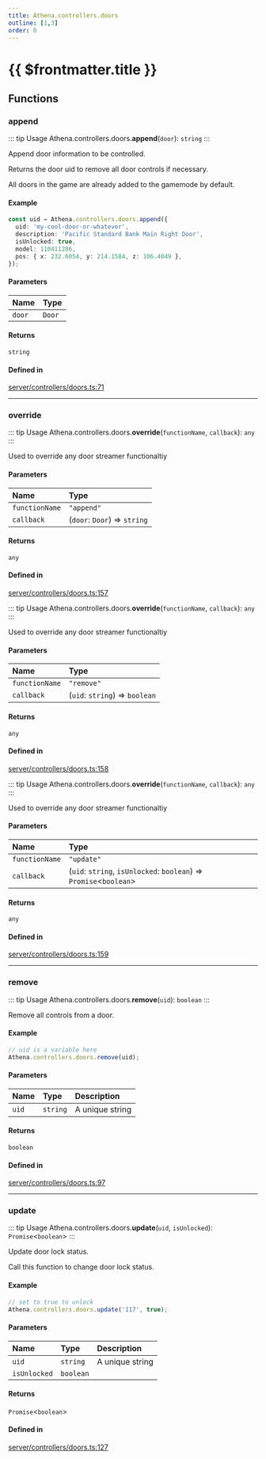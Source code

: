 ```yaml
---
title: Athena.controllers.doors
outline: [1,3]
order: 0
---
```


# {{ $frontmatter.title }}


## Functions

### append

::: tip Usage
Athena.controllers.doors.**append**(`door`): `string`
:::

Append door information to be controlled.

Returns the door uid to remove all door controls if necessary.

All doors in the game are already added to the gamemode by default.

#### Example
```ts
const uid = Athena.controllers.doors.append({
  uid: 'my-cool-door-or-whatever',
  description: 'Pacific Standard Bank Main Right Door',
  isUnlocked: true,
  model: 110411286,
  pos: { x: 232.6054, y: 214.1584, z: 106.4049 },
});
```

#### Parameters

| Name | Type |
| :------ | :------ |
| `door` | `Door` |

#### Returns

`string`

#### Defined in

[server/controllers/doors.ts:71](https://github.com/Stuyk/altv-athena/blob/acd5f2f/src/core/server/controllers/doors.ts#L71)

___

### override

::: tip Usage
Athena.controllers.doors.**override**(`functionName`, `callback`): `any`
:::

Used to override any door streamer functionaltiy

#### Parameters

| Name | Type |
| :------ | :------ |
| `functionName` | ``"append"`` |
| `callback` | (`door`: `Door`) => `string` |

#### Returns

`any`

#### Defined in

[server/controllers/doors.ts:157](https://github.com/Stuyk/altv-athena/blob/acd5f2f/src/core/server/controllers/doors.ts#L157)

::: tip Usage
Athena.controllers.doors.**override**(`functionName`, `callback`): `any`
:::

Used to override any door streamer functionaltiy

#### Parameters

| Name | Type |
| :------ | :------ |
| `functionName` | ``"remove"`` |
| `callback` | (`uid`: `string`) => `boolean` |

#### Returns

`any`

#### Defined in

[server/controllers/doors.ts:158](https://github.com/Stuyk/altv-athena/blob/acd5f2f/src/core/server/controllers/doors.ts#L158)

::: tip Usage
Athena.controllers.doors.**override**(`functionName`, `callback`): `any`
:::

Used to override any door streamer functionaltiy

#### Parameters

| Name | Type |
| :------ | :------ |
| `functionName` | ``"update"`` |
| `callback` | (`uid`: `string`, `isUnlocked`: `boolean`) => `Promise`<`boolean`\> |

#### Returns

`any`

#### Defined in

[server/controllers/doors.ts:159](https://github.com/Stuyk/altv-athena/blob/acd5f2f/src/core/server/controllers/doors.ts#L159)

___

### remove

::: tip Usage
Athena.controllers.doors.**remove**(`uid`): `boolean`
:::

Remove all controls from a door.

#### Example
```ts
// uid is a variable here
Athena.controllers.doors.remove(uid);
```

#### Parameters

| Name | Type | Description |
| :------ | :------ | :------ |
| `uid` | `string` | A unique string |

#### Returns

`boolean`

#### Defined in

[server/controllers/doors.ts:97](https://github.com/Stuyk/altv-athena/blob/acd5f2f/src/core/server/controllers/doors.ts#L97)

___

### update

::: tip Usage
Athena.controllers.doors.**update**(`uid`, `isUnlocked`): `Promise`<`boolean`\>
:::

Update door lock status.

Call this function to change door lock status.

#### Example
```ts
// set to true to unlock
Athena.controllers.doors.update('117', true);
```

#### Parameters

| Name | Type | Description |
| :------ | :------ | :------ |
| `uid` | `string` | A unique string |
| `isUnlocked` | `boolean` |  |

#### Returns

`Promise`<`boolean`\>

#### Defined in

[server/controllers/doors.ts:127](https://github.com/Stuyk/altv-athena/blob/acd5f2f/src/core/server/controllers/doors.ts#L127)
